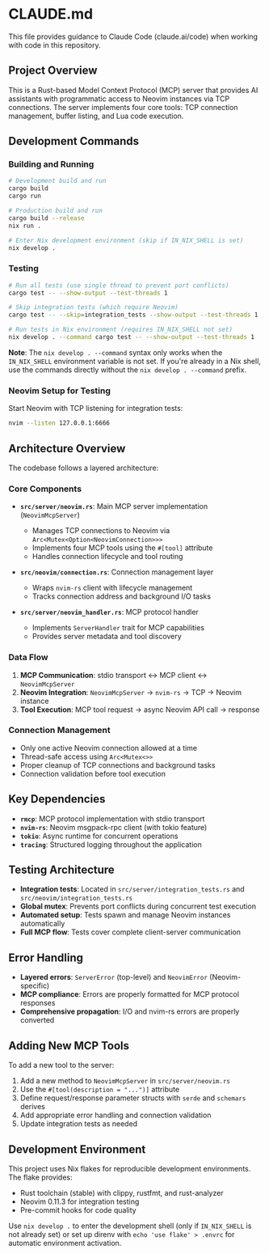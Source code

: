 # CLAUDE.md

This file provides guidance to Claude Code (claude.ai/code) when working
with code in this repository.

## Project Overview

This is a Rust-based Model Context Protocol (MCP) server that provides AI
assistants with programmatic access to Neovim instances via TCP connections.
The server implements four core tools: TCP connection management, buffer
listing, and Lua code execution.

## Development Commands

### Building and Running

```bash
# Development build and run
cargo build
cargo run

# Production build and run
cargo build --release
nix run .

# Enter Nix development environment (skip if IN_NIX_SHELL is set)
nix develop .
```

### Testing

```bash
# Run all tests (use single thread to prevent port conflicts)
cargo test -- --show-output --test-threads 1

# Skip integration tests (which require Neovim)
cargo test -- --skip=integration_tests --show-output --test-threads 1

# Run tests in Nix environment (requires IN_NIX_SHELL not set)
nix develop . --command cargo test -- --show-output --test-threads 1
```

**Note**: The `nix develop . --command` syntax only works when the
`IN_NIX_SHELL` environment variable is not set. If you're already in a Nix
shell, use the commands directly without the `nix develop . --command` prefix.

### Neovim Setup for Testing

Start Neovim with TCP listening for integration tests:

```bash
nvim --listen 127.0.0.1:6666
```

## Architecture Overview

The codebase follows a layered architecture:

### Core Components

- **`src/server/neovim.rs`**: Main MCP server implementation (`NeovimMcpServer`)
  - Manages TCP connections to Neovim via `Arc<Mutex<Option<NeovimConnection>>>`
  - Implements four MCP tools using the `#[tool]` attribute
  - Handles connection lifecycle and tool routing

- **`src/neovim/connection.rs`**: Connection management layer
  - Wraps `nvim-rs` client with lifecycle management
  - Tracks connection address and background I/O tasks

- **`src/server/neovim_handler.rs`**: MCP protocol handler
  - Implements `ServerHandler` trait for MCP capabilities
  - Provides server metadata and tool discovery

### Data Flow

1. **MCP Communication**: stdio transport ↔ MCP client ↔ `NeovimMcpServer`
2. **Neovim Integration**: `NeovimMcpServer` → `nvim-rs` → TCP → Neovim instance
3. **Tool Execution**: MCP tool request → async Neovim API call → response

### Connection Management

- Only one active Neovim connection allowed at a time
- Thread-safe access using `Arc<Mutex<>>`
- Proper cleanup of TCP connections and background tasks
- Connection validation before tool execution

## Key Dependencies

- **`rmcp`**: MCP protocol implementation with stdio transport
- **`nvim-rs`**: Neovim msgpack-rpc client (with tokio feature)
- **`tokio`**: Async runtime for concurrent operations
- **`tracing`**: Structured logging throughout the application

## Testing Architecture

- **Integration tests**: Located in `src/server/integration_tests.rs` and
  `src/neovim/integration_tests.rs`
- **Global mutex**: Prevents port conflicts during concurrent test execution
- **Automated setup**: Tests spawn and manage Neovim instances automatically
- **Full MCP flow**: Tests cover complete client-server communication

## Error Handling

- **Layered errors**: `ServerError` (top-level) and `NeovimError` (Neovim-specific)
- **MCP compliance**: Errors are properly formatted for MCP protocol responses
- **Comprehensive propagation**: I/O and nvim-rs errors are properly converted

## Adding New MCP Tools

To add a new tool to the server:

1. Add a new method to `NeovimMcpServer` in `src/server/neovim.rs`
2. Use the `#[tool(description = "...")]` attribute
3. Define request/response parameter structs with `serde` and `schemars`
   derives
4. Add appropriate error handling and connection validation
5. Update integration tests as needed

## Development Environment

This project uses Nix flakes for reproducible development environments.
The flake provides:

- Rust toolchain (stable) with clippy, rustfmt, and rust-analyzer
- Neovim 0.11.3 for integration testing
- Pre-commit hooks for code quality

Use `nix develop .` to enter the development shell (only if `IN_NIX_SHELL` is
not already set) or set up direnv with `echo 'use flake' > .envrc` for
automatic environment activation.
